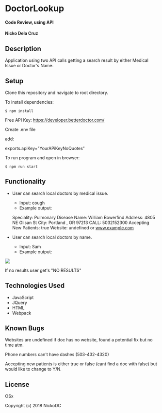 # DoctorLookup

#### Code Review, using API

#### Nicko Dela Cruz

## Description

Application using two API calls getting a search result by either Medical Issue or Doctor's Name.

## Setup

Clone this repository and navigate to root directory.

To install dependencies:

`$ npm install`  

Free API Key: https://developer.betterdoctor.com/

Create .env file

add:

exports.apiKey="YourAPiKeyNoQuotes"

To run program and open in browser:

`$ npm run start`



## Functionality

* User can search local doctors by medical issue.
  - Input: cough
  - Example output:


  Speciality: Pulmonary Disease
  Name: William Bowerfind
  Address: 4805 NE Glisan St
  City: Portland , OR 97213
  CALL: 5032152300
  Accepting New Patients: true
  Website: undefined or www.example.com

* User can search local doctors by name.
  - Input: Sam
  - Example output:


<kbd><img src="https://imgur.com/a/OXade"></kbd>


If no results user get's "NO RESULTS"

## Technologies Used

* JavaScript
* JQuery
* HTML
* Webpack

## Known Bugs

Websites are undefined if doc has no website, found a potential fix but no time atm.

Phone numbers can't have dashes (503-432-4320)

Accepting new patients is either true or false (cant find a doc with false) but would like to change to Y/N.

## License

OSx

Copyright (c) 2018 NickoDC

